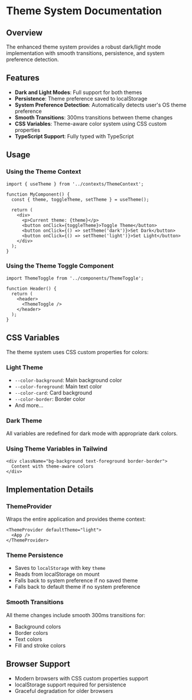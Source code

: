 # Theme System Documentation

## Overview

The enhanced theme system provides a robust dark/light mode implementation with smooth transitions, persistence, and system preference detection.

## Features

- **Dark and Light Modes**: Full support for both themes
- **Persistence**: Theme preference saved to localStorage
- **System Preference Detection**: Automatically detects user's OS theme preference
- **Smooth Transitions**: 300ms transitions between theme changes
- **CSS Variables**: Theme-aware color system using CSS custom properties
- **TypeScript Support**: Fully typed with TypeScript

## Usage

### Using the Theme Context

```tsx
import { useTheme } from '../contexts/ThemeContext';

function MyComponent() {
  const { theme, toggleTheme, setTheme } = useTheme();

  return (
    <div>
      <p>Current theme: {theme}</p>
      <button onClick={toggleTheme}>Toggle Theme</button>
      <button onClick={() => setTheme('dark')}>Set Dark</button>
      <button onClick={() => setTheme('light')}>Set Light</button>
    </div>
  );
}
```

### Using the Theme Toggle Component

```tsx
import ThemeToggle from '../components/ThemeToggle';

function Header() {
  return (
    <header>
      <ThemeToggle />
    </header>
  );
}
```

## CSS Variables

The theme system uses CSS custom properties for colors:

### Light Theme
- `--color-background`: Main background color
- `--color-foreground`: Main text color
- `--color-card`: Card background
- `--color-border`: Border color
- And more...

### Dark Theme
All variables are redefined for dark mode with appropriate dark colors.

### Using Theme Variables in Tailwind

```tsx
<div className="bg-background text-foreground border-border">
  Content with theme-aware colors
</div>
```

## Implementation Details

### ThemeProvider

Wraps the entire application and provides theme context:

```tsx
<ThemeProvider defaultTheme="light">
  <App />
</ThemeProvider>
```

### Theme Persistence

- Saves to `localStorage` with key `theme`
- Reads from localStorage on mount
- Falls back to system preference if no saved theme
- Falls back to default theme if no system preference

### Smooth Transitions

All theme changes include smooth 300ms transitions for:
- Background colors
- Border colors
- Text colors
- Fill and stroke colors

## Browser Support

- Modern browsers with CSS custom properties support
- localStorage support required for persistence
- Graceful degradation for older browsers
